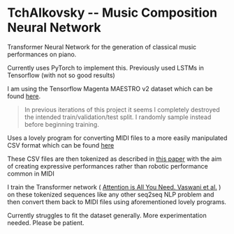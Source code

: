 # TchAIkovsky -- Music Composition Neural Network

Transformer Neural Network for the generation of classical music performances on piano.

Currently uses PyTorch to implement this. Previously used LSTMs in Tensorflow (with not so good results)

I am using the Tensorflow Magenta MAESTRO v2 dataset which can be found [here](https://magenta.tensorflow.org/datasets/maestro#v200). 
> In previous iterations of this project it seems I completely destroyed the intended train/validation/test split. I randomly sample
> instead before beginning training.

Uses a lovely program for converting MIDI files to a more easily manipulated CSV format which can be found [here](https://www.fourmilab.ch/webtools/midicsv/)

These CSV files are then tokenized as described in [this paper](https://link.springer.com/article/10.1007/s00521-018-3758-) 
with the aim of creating expressive performances rather than robotic performance common in MIDI

I train the Transformer network ( [Attention is All You Need. Vaswani et al.](https://arxiv.org/abs/1706.03762) ) on these tokenized sequences 
like any other seq2seq NLP problem and then convert them back to MIDI files using aforementioned lovely programs.

Currently struggles to fit the dataset generally. More experimentation needed. Please be patient.
